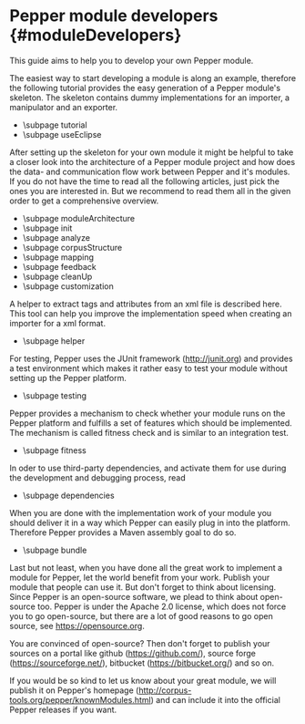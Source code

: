 Pepper module developers {#moduleDevelopers}
============================

This guide aims to help you to develop your own Pepper module.

The easiest way to start developing a module is along an example, therefore the following tutorial provides the easy generation of a Pepper module's skeleton. The skeleton contains dummy implementations for an importer, a manipulator and an exporter.  

* \subpage tutorial
* \subpage useEclipse

After setting up the skeleton for your own module it might be helpful to take a closer look into the architecture of a Pepper module project and how does the data- and communication flow work between Pepper and it's modules. If you do not have the time to read all the following articles, just pick the ones you are interested in. But we recommend to read them all in the given order to get a comprehensive overview. 

* \subpage moduleArchitecture
* \subpage init
* \subpage analyze
* \subpage corpusStructure
* \subpage mapping
* \subpage feedback
* \subpage cleanUp
* \subpage customization

A helper to extract tags and attributes from an xml file is described here. This tool can help you improve the implementation speed when creating an importer for a  xml format. 

* \subpage helper

For testing, Pepper uses the JUnit framework (http://junit.org) and provides a test environment which makes it rather easy to test your module without setting up the Pepper platform.

* \subpage testing

Pepper provides a mechanism to check whether your module runs on the Pepper platform and fulfills a set of features which should be implemented. The mechanism is called fitness check and is similar to an integration test. 

* \subpage fitness 

In oder to use third-party dependencies, and activate them for use during the development and debugging process, read 

* \subpage dependencies

When you are done with the implementation work of your module you should deliver it in a way which Pepper can easily plug in into the platform. Therefore Pepper provides a Maven assembly goal to do so.  

* \subpage bundle

Last but not least, when you have done all the great work to implement a module for Pepper, let the world benefit from your work. Publish your module that people can use it. But don't forget to think about licensing. Since Pepper is an open-source software, we plead to think about open-source too. Pepper is under the Apache 2.0 license, which does not force you to go open-source, but there are a lot of good reasons to go open source, see https://opensource.org.
 
You are convinced of open-source? Then don't forget to publish your sources on a portal like github (https://github.com/), source forge (https://sourceforge.net/), bitbucket (https://bitbucket.org/) and so on.

If you would be so kind to let us know about your great module, we will publish it on Pepper's homepage (http://corpus-tools.org/pepper/knownModules.html) and can include it into the official Pepper releases if you want.
